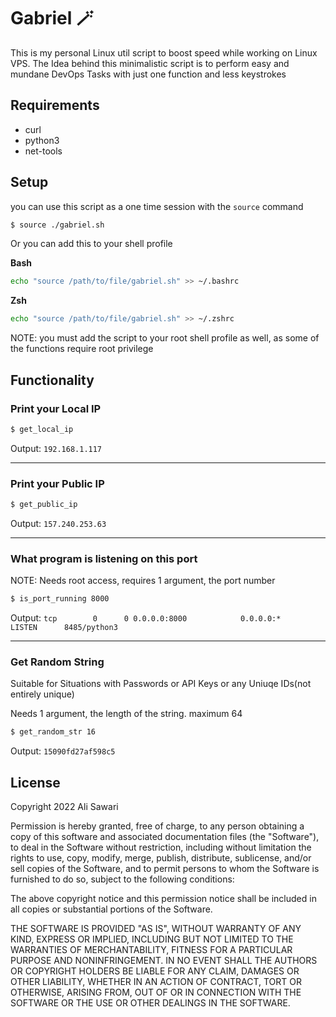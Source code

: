# Gabriel :magic_wand:

This is my personal Linux util script to boost speed while working on 
Linux VPS.
The Idea behind this minimalistic script is to perform easy and mundane DevOps Tasks with just one function and less keystrokes


## Requirements
- curl
- python3
- net-tools


## Setup

you can use this script as a one time session with the `source` command

```bash
$ source ./gabriel.sh
```
Or you can add this to your shell profile

**Bash**

```bash
echo "source /path/to/file/gabriel.sh" >> ~/.bashrc
```

**Zsh**


```bash
echo "source /path/to/file/gabriel.sh" >> ~/.zshrc
```

NOTE: you must add the script to your root shell profile as well, as some of the functions require root privilege


## Functionality


### Print your Local IP

```bash
$ get_local_ip
```
Output: `192.168.1.117`


<hr/>

### Print your Public IP

```bash
$ get_public_ip
```
Output: `157.240.253.63`


<hr/>

### What program is listening on this port

NOTE: Needs root access, requires 1 argument, the port number

```bash
$ is_port_running 8000
```

Output: `tcp        0      0 0.0.0.0:8000            0.0.0.0:*               LISTEN      8485/python3`

<hr/>

### Get Random String

Suitable for Situations with Passwords or API Keys or any Uniuqe IDs(not entirely unique)

Needs 1 argument, the length of the string. maximum 64

```bash
$ get_random_str 16
```
Output: `15090fd27af598c5`



## License

Copyright 2022 Ali Sawari

Permission is hereby granted, free of charge, to any person obtaining a copy of this software and associated documentation files (the "Software"), to deal in the Software without restriction, including without limitation the rights to use, copy, modify, merge, publish, distribute, sublicense, and/or sell copies of the Software, and to permit persons to whom the Software is furnished to do so, subject to the following conditions:

The above copyright notice and this permission notice shall be included in all copies or substantial portions of the Software.

THE SOFTWARE IS PROVIDED "AS IS", WITHOUT WARRANTY OF ANY KIND, EXPRESS OR IMPLIED, INCLUDING BUT NOT LIMITED TO THE WARRANTIES OF MERCHANTABILITY, FITNESS FOR A PARTICULAR PURPOSE AND NONINFRINGEMENT. IN NO EVENT SHALL THE AUTHORS OR COPYRIGHT HOLDERS BE LIABLE FOR ANY CLAIM, DAMAGES OR OTHER LIABILITY, WHETHER IN AN ACTION OF CONTRACT, TORT OR OTHERWISE, ARISING FROM, OUT OF OR IN CONNECTION WITH THE SOFTWARE OR THE USE OR OTHER DEALINGS IN THE SOFTWARE.